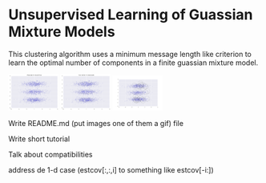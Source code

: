 # Unsupervised Learning of Guassian Mixture Models

This clustering algorithm uses a minimum message length like criterion to learn the optimal number of components in a finite guassian mixture model. 

<p float="left">
  <img src="./figures/generated_data.png" width="100" />
  <img src="./figures/best_number_components.png" width="100" /> 
  <img src="./figures/animated.gif" width="100" />
</p>

Write README.md (put images one of them a gif) file

Write short tutorial

Talk about compatibilities

address de 1-d case (estcov[:,:,i] to something like estcov[-i:]) 
